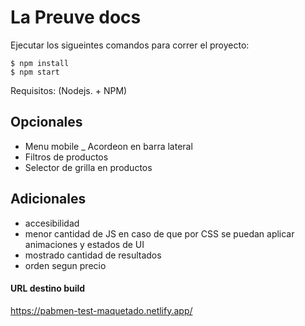 # La Preuve docs

Ejecutar los sigueintes comandos para correr el proyecto:

    $ npm install
    $ npm start


Requisitos: (Nodejs. + NPM)

## Opcionales
- Menu mobile
_ Acordeon en barra lateral
- Filtros de productos
- Selector de grilla en productos

## Adicionales
- accesibilidad
- menor cantidad de JS en caso de que por CSS se puedan aplicar animaciones y estados de UI
- mostrado cantidad de resultados
- orden segun precio

#### URL destino build
https://pabmen-test-maquetado.netlify.app/

